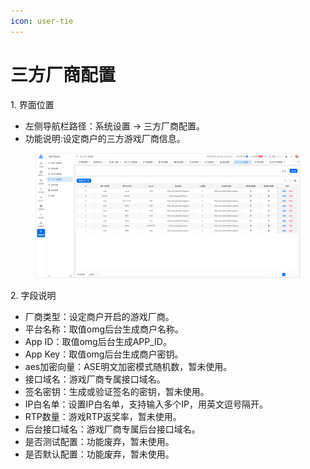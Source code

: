 ```yaml
---
icon: user-tie
---
```


# 三方厂商配置

1\. 界面位置

* 左侧导航栏路径：系统设置 → 三方厂商配置。
* 功能说明:设定商户的三方游戏厂商信息。

<figure><img src="../.gitbook/assets/image (264).png" alt=""><figcaption></figcaption></figure>

2\. 字段说明

* 厂商类型：设定商户开启的游戏厂商。
* 平台名称：取值omg后台生成商户名称。
* App ID：取值omg后台生成APP\_ID。
* App Key：取值omg后台生成商户密钥。
* aes加密向量：ASE明文加密模式随机数，暂未使用。
* 接口域名：游戏厂商专属接口域名。
* 签名密钥：生成或验证签名的密钥，暂未使用。
* IP白名单：设置IP白名单，支持输入多个IP，用英文逗号隔开。
* RTP数量：游戏RTP返奖率，暂未使用。
* 后台接口域名：游戏厂商专属后台接口域名。
* 是否测试配置：功能废弃，暂未使用。
* 是否默认配置：功能废弃，暂未使用。

